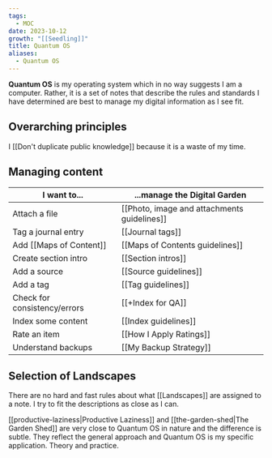 ```yaml
---
tags:
  - MOC
date: 2023-10-12
growth: "[[Seedling]]"
title: Quantum OS
aliases:
  - Quantum OS
---
```

**Quantum OS** is my operating system which in no way suggests I am a computer. Rather, it is a set of notes that describe the rules and standards I have determined are best to manage my digital information as I see fit. 

## Overarching principles
I [[Don't duplicate public knowledge]] because it is a waste of my time.

## Managing content
| I want to...                 | ...manage the Digital Garden                |
| ---------------------------- | ------------------------------------------- |
| Attach a file                | [[Photo, image and attachments guidelines]] |
| Tag a journal entry          | [[Journal tags]]                            |
| Add [[Maps of Content]]      | [[Maps of Contents guidelines]]             |
| Create section intro         | [[Section intros]]                          |
| Add a source                 | [[Source guidelines]]                       |
| Add a tag                    | [[Tag guidelines]]                          |
| Check for consistency/errors | [[+Index for QA]]                           |
| Index some content           | [[Index guidelines]]                        |
| Rate an item                 | [[How I Apply Ratings]]                 |
| Understand backups                             |   [[My Backup Strategy]]                                          |

## Selection of Landscapes
There are no hard and fast rules about what [[Landscapes]] are assigned to a note. I try to fit the descriptions as close as I can.

[[productive-laziness|Productive Laziness]] and [[the-garden-shed|The Garden Shed]] are very close to Quantum OS in nature and the difference is subtle. They reflect the general approach and Quantum OS is my specific application. Theory and practice.